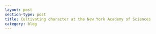 ```yaml
---
layout: post
section-type: post
title: Cultivating character at the New York Academy of Sciences
category: blog
---
```


